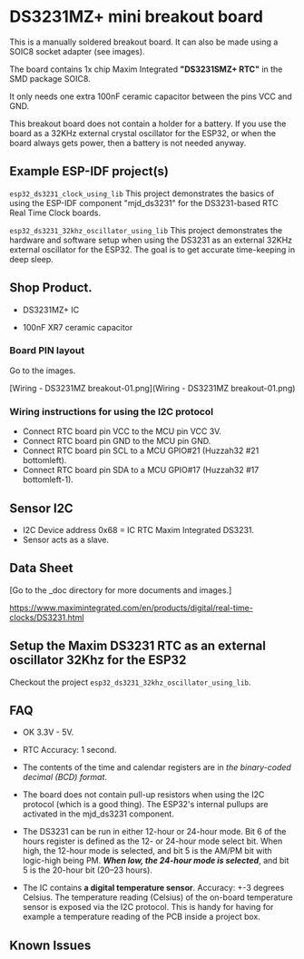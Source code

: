 # DS3231MZ+ mini breakout board
This is a manually soldered breakout board. It can also be made using a SOIC8 socket adapter (see images).

The board contains 1x chip Maxim Integrated **"DS3231SMZ+ RTC"** in the SMD package SOIC8.

It only needs one extra 100nF ceramic capacitor between the pins VCC and GND.

This breakout board does not contain a holder for a battery. If you use the board as a 32KHz external crystal oscillator for the ESP32, or when the board always gets power, then a battery is not needed anyway.



## Example ESP-IDF project(s)

`esp32_ds3231_clock_using_lib` This project demonstrates the basics of using the ESP-IDF component "mjd_ds3231" for the DS3231-based RTC Real Time Clock boards.

`esp32_ds3231_32khz_oscillator_using_lib` This project demonstrates the hardware and software setup when using the DS3231 as an external 32KHz external oscillator for the ESP32. The goal is to get accurate time-keeping in deep sleep.



## Shop Product.
- DS3231MZ+ IC

- 100nF XR7 ceramic capacitor



### Board PIN layout

Go to the images.

[Wiring - DS3231MZ breakout-01.png](Wiring - DS3231MZ breakout-01.png)



### Wiring instructions for using the I2C protocol
- Connect RTC board pin VCC to the MCU pin VCC 3V.
- Connect RTC board pin GND to the MCU pin GND.
- Connect RTC board pin SCL to a MCU GPIO#21 (Huzzah32 #21 bottomleft).
- Connect RTC board pin SDA to a MCU GPIO#17 (Huzzah32 #17 bottomleft-1).



## Sensor I2C
- I2C Device address 0x68 = IC RTC Maxim Integrated DS3231.
- Sensor acts as a slave.



## Data Sheet
[Go to the _doc directory for more documents and images.]

https://www.maximintegrated.com/en/products/digital/real-time-clocks/DS3231.html



## Setup the Maxim DS3231 RTC as an external oscillator 32Khz for the ESP32

Checkout the project `esp32_ds3231_32khz_oscillator_using_lib`.



## FAQ

- OK 3.3V - 5V.
- RTC Accuracy: 1 second.
- The contents of the time and calendar registers are in *the binary-coded decimal (BCD) format*.
- The board does not contain pull-up resistors when using the I2C protocol (which is a good thing). The ESP32's internal pullups are activated in the mjd_ds3231 component.
- The DS3231 can be run in either 12-hour or 24-hour mode. Bit 6 of the hours register is defined as the 12- or 24-hour mode select bit.
     When high, the 12-hour mode is selected, and bit 5 is the AM/PM bit with logic-high being PM.
     ***When low,  the 24-hour mode is selected***, and bit 5 is the 20-hour bit (20–23 hours).

- The IC contains **a digital temperature sensor**. Accuracy: +-3 degrees Celsius. The temperature reading (Celsius) of the on-board temperature sensor is exposed via the I2C protocol. This is handy for having for example a temperature reading of the PCB inside a project box.



## Known Issues
